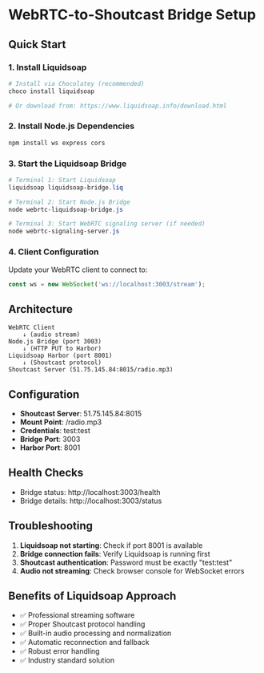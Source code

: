 # WebRTC-to-Shoutcast Bridge Setup

## Quick Start

### 1. Install Liquidsoap
```powershell
# Install via Chocolatey (recommended)
choco install liquidsoap

# Or download from: https://www.liquidsoap.info/download.html
```

### 2. Install Node.js Dependencies
```powershell
npm install ws express cors
```

### 3. Start the Liquidsoap Bridge
```powershell
# Terminal 1: Start Liquidsoap
liquidsoap liquidsoap-bridge.liq

# Terminal 2: Start Node.js Bridge
node webrtc-liquidsoap-bridge.js

# Terminal 3: Start WebRTC signaling server (if needed)
node webrtc-signaling-server.js
```

### 4. Client Configuration
Update your WebRTC client to connect to:
```javascript
const ws = new WebSocket('ws://localhost:3003/stream');
```

## Architecture

```
WebRTC Client 
    ↓ (audio stream)
Node.js Bridge (port 3003)
    ↓ (HTTP PUT to Harbor)
Liquidsoap Harbor (port 8001)
    ↓ (Shoutcast protocol)
Shoutcast Server (51.75.145.84:8015/radio.mp3)
```

## Configuration

- **Shoutcast Server**: 51.75.145.84:8015
- **Mount Point**: /radio.mp3
- **Credentials**: test:test
- **Bridge Port**: 3003
- **Harbor Port**: 8001

## Health Checks

- Bridge status: http://localhost:3003/health
- Bridge details: http://localhost:3003/status

## Troubleshooting

1. **Liquidsoap not starting**: Check if port 8001 is available
2. **Bridge connection fails**: Verify Liquidsoap is running first
3. **Shoutcast authentication**: Password must be exactly "test:test"
4. **Audio not streaming**: Check browser console for WebSocket errors

## Benefits of Liquidsoap Approach

- ✅ Professional streaming software
- ✅ Proper Shoutcast protocol handling
- ✅ Built-in audio processing and normalization
- ✅ Automatic reconnection and fallback
- ✅ Robust error handling
- ✅ Industry standard solution